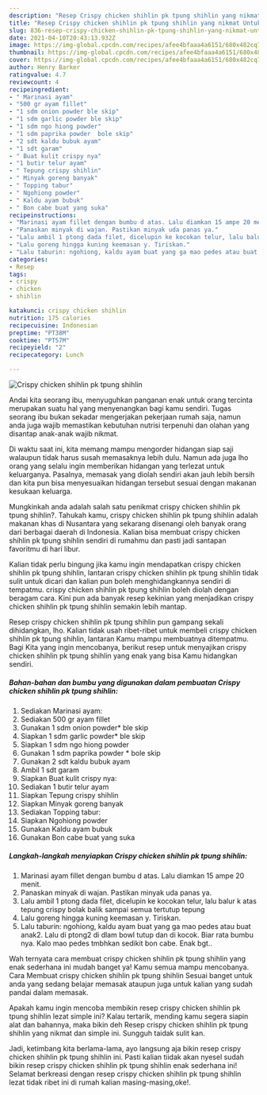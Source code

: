```yaml
---
description: "Resep Crispy chicken shihlin pk tpung shihlin yang nikmat Untuk Jualan"
title: "Resep Crispy chicken shihlin pk tpung shihlin yang nikmat Untuk Jualan"
slug: 836-resep-crispy-chicken-shihlin-pk-tpung-shihlin-yang-nikmat-untuk-jualan
date: 2021-04-10T20:43:13.932Z
image: https://img-global.cpcdn.com/recipes/afee4bfaaa4a6151/680x482cq70/crispy-chicken-shihlin-pk-tpung-shihlin-foto-resep-utama.jpg
thumbnail: https://img-global.cpcdn.com/recipes/afee4bfaaa4a6151/680x482cq70/crispy-chicken-shihlin-pk-tpung-shihlin-foto-resep-utama.jpg
cover: https://img-global.cpcdn.com/recipes/afee4bfaaa4a6151/680x482cq70/crispy-chicken-shihlin-pk-tpung-shihlin-foto-resep-utama.jpg
author: Henry Barker
ratingvalue: 4.7
reviewcount: 4
recipeingredient:
- " Marinasi ayam"
- "500 gr ayam fillet"
- "1 sdm onion powder ble skip"
- "1 sdm garlic powder ble skip"
- "1 sdm ngo hiong powder"
- "1 sdm paprika powder  bole skip"
- "2 sdt kaldu bubuk ayam"
- "1 sdt garam"
- " Buat kulit crispy nya"
- "1 butir telur ayam"
- " Tepung crispy shihlin"
- " Minyak goreng banyak"
- " Topping tabur"
- " Ngohiong powder"
- " Kaldu ayam bubuk"
- " Bon cabe buat yang suka"
recipeinstructions:
- "Marinasi ayam fillet dengan bumbu d atas. Lalu diamkan 15 ampe 20 menit."
- "Panaskan minyak di wajan. Pastikan minyak uda panas ya."
- "Lalu ambil 1 ptong dada filet, dicelupin ke kocokan telur, lalu balur k atas tepung crispy bolak balik sampai semua tertutup tepung"
- "Lalu goreng hingga kuning keemasan y. Tiriskan."
- "Lalu taburin: ngohiong, kaldu ayam buat yang ga mao pedes atau buat anak2. Lalu di ptong2 di dlam bowl tutup dan di kocok. Biar rata bumbu nya. Kalo mao pedes tmbhkan sedikit bon cabe. Enak bgt.."
categories:
- Resep
tags:
- crispy
- chicken
- shihlin

katakunci: crispy chicken shihlin 
nutrition: 175 calories
recipecuisine: Indonesian
preptime: "PT38M"
cooktime: "PT57M"
recipeyield: "2"
recipecategory: Lunch

---
```



![Crispy chicken shihlin pk tpung shihlin](https://img-global.cpcdn.com/recipes/afee4bfaaa4a6151/680x482cq70/crispy-chicken-shihlin-pk-tpung-shihlin-foto-resep-utama.jpg)

Andai kita seorang ibu, menyuguhkan panganan enak untuk orang tercinta merupakan suatu hal yang menyenangkan bagi kamu sendiri. Tugas seorang ibu bukan sekadar mengerjakan pekerjaan rumah saja, namun anda juga wajib memastikan kebutuhan nutrisi terpenuhi dan olahan yang disantap anak-anak wajib nikmat.

Di waktu  saat ini, kita memang mampu mengorder hidangan siap saji walaupun tidak harus susah memasaknya lebih dulu. Namun ada juga lho orang yang selalu ingin memberikan hidangan yang terlezat untuk keluarganya. Pasalnya, memasak yang diolah sendiri akan jauh lebih bersih dan kita pun bisa menyesuaikan hidangan tersebut sesuai dengan makanan kesukaan keluarga. 



Mungkinkah anda adalah salah satu penikmat crispy chicken shihlin pk tpung shihlin?. Tahukah kamu, crispy chicken shihlin pk tpung shihlin adalah makanan khas di Nusantara yang sekarang disenangi oleh banyak orang dari berbagai daerah di Indonesia. Kalian bisa membuat crispy chicken shihlin pk tpung shihlin sendiri di rumahmu dan pasti jadi santapan favoritmu di hari libur.

Kalian tidak perlu bingung jika kamu ingin mendapatkan crispy chicken shihlin pk tpung shihlin, lantaran crispy chicken shihlin pk tpung shihlin tidak sulit untuk dicari dan kalian pun boleh menghidangkannya sendiri di tempatmu. crispy chicken shihlin pk tpung shihlin boleh diolah dengan beragam cara. Kini pun ada banyak resep kekinian yang menjadikan crispy chicken shihlin pk tpung shihlin semakin lebih mantap.

Resep crispy chicken shihlin pk tpung shihlin pun gampang sekali dihidangkan, lho. Kalian tidak usah ribet-ribet untuk membeli crispy chicken shihlin pk tpung shihlin, lantaran Kamu mampu membuatnya ditempatmu. Bagi Kita yang ingin mencobanya, berikut resep untuk menyajikan crispy chicken shihlin pk tpung shihlin yang enak yang bisa Kamu hidangkan sendiri.

<!--inarticleads1-->

##### Bahan-bahan dan bumbu yang digunakan dalam pembuatan Crispy chicken shihlin pk tpung shihlin:

1. Sediakan  Marinasi ayam:
1. Sediakan 500 gr ayam fillet
1. Gunakan 1 sdm onion powder* ble skip
1. Siapkan 1 sdm garlic powder* ble skip
1. Siapkan 1 sdm ngo hiong powder
1. Gunakan 1 sdm paprika powder * bole skip
1. Gunakan 2 sdt kaldu bubuk ayam
1. Ambil 1 sdt garam
1. Siapkan  Buat kulit crispy nya:
1. Sediakan 1 butir telur ayam
1. Siapkan  Tepung crispy shihlin
1. Siapkan  Minyak goreng banyak
1. Sediakan  Topping tabur:
1. Siapkan  Ngohiong powder
1. Gunakan  Kaldu ayam bubuk
1. Gunakan  Bon cabe buat yang suka




<!--inarticleads2-->

##### Langkah-langkah menyiapkan Crispy chicken shihlin pk tpung shihlin:

1. Marinasi ayam fillet dengan bumbu d atas. Lalu diamkan 15 ampe 20 menit.
1. Panaskan minyak di wajan. Pastikan minyak uda panas ya.
1. Lalu ambil 1 ptong dada filet, dicelupin ke kocokan telur, lalu balur k atas tepung crispy bolak balik sampai semua tertutup tepung
1. Lalu goreng hingga kuning keemasan y. Tiriskan.
1. Lalu taburin: ngohiong, kaldu ayam buat yang ga mao pedes atau buat anak2. Lalu di ptong2 di dlam bowl tutup dan di kocok. Biar rata bumbu nya. Kalo mao pedes tmbhkan sedikit bon cabe. Enak bgt..




Wah ternyata cara membuat crispy chicken shihlin pk tpung shihlin yang enak sederhana ini mudah banget ya! Kamu semua mampu mencobanya. Cara Membuat crispy chicken shihlin pk tpung shihlin Sesuai banget untuk anda yang sedang belajar memasak ataupun juga untuk kalian yang sudah pandai dalam memasak.

Apakah kamu ingin mencoba membikin resep crispy chicken shihlin pk tpung shihlin lezat simple ini? Kalau tertarik, mending kamu segera siapin alat dan bahannya, maka bikin deh Resep crispy chicken shihlin pk tpung shihlin yang nikmat dan simple ini. Sungguh taidak sulit kan. 

Jadi, ketimbang kita berlama-lama, ayo langsung aja bikin resep crispy chicken shihlin pk tpung shihlin ini. Pasti kalian tiidak akan nyesel sudah bikin resep crispy chicken shihlin pk tpung shihlin enak sederhana ini! Selamat berkreasi dengan resep crispy chicken shihlin pk tpung shihlin lezat tidak ribet ini di rumah kalian masing-masing,oke!.

